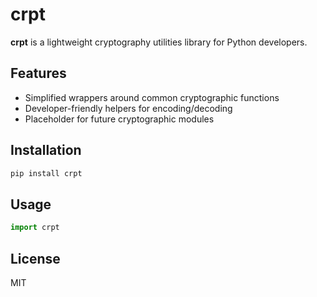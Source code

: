 # crpt

**crpt** is a lightweight cryptography utilities library for Python developers.

## Features

- Simplified wrappers around common cryptographic functions
- Developer-friendly helpers for encoding/decoding
- Placeholder for future cryptographic modules

## Installation

```bash
pip install crpt
```

## Usage

```python
import crpt
```

## License

MIT
